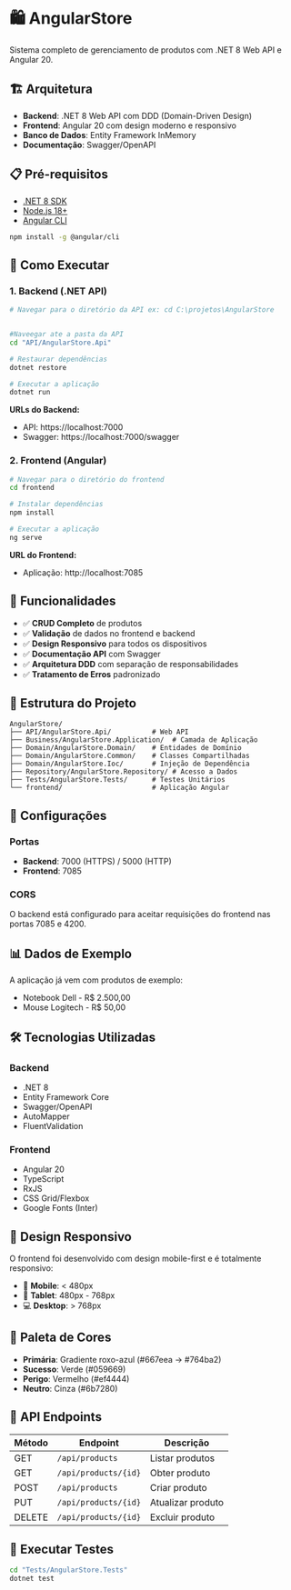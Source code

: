 # 🛍️ AngularStore

Sistema completo de gerenciamento de produtos com .NET 8 Web API e Angular 20.

## 🏗️ Arquitetura

- **Backend**: .NET 8 Web API com DDD (Domain-Driven Design)
- **Frontend**: Angular 20 com design moderno e responsivo
- **Banco de Dados**: Entity Framework InMemory
- **Documentação**: Swagger/OpenAPI

## 📋 Pré-requisitos

- [.NET 8 SDK](https://dotnet.microsoft.com/download/dotnet/8.0)
- [Node.js 18+](https://nodejs.org/)
- [Angular CLI](https://angular.io/cli)

```bash
npm install -g @angular/cli
```

## 🚀 Como Executar

### 1. Backend (.NET API)

```bash
# Navegar para o diretório da API ex: cd C:\projetos\AngularStore


#Naveegar ate a pasta da API
cd "API/AngularStore.Api"

# Restaurar dependências
dotnet restore

# Executar a aplicação
dotnet run
```

**URLs do Backend:**
- API: https://localhost:7000
- Swagger: https://localhost:7000/swagger

### 2. Frontend (Angular)

```bash
# Navegar para o diretório do frontend
cd frontend

# Instalar dependências
npm install

# Executar a aplicação
ng serve
```

**URL do Frontend:**
- Aplicação: http://localhost:7085

## 🎯 Funcionalidades

- ✅ **CRUD Completo** de produtos
- ✅ **Validação** de dados no frontend e backend
- ✅ **Design Responsivo** para todos os dispositivos
- ✅ **Documentação API** com Swagger
- ✅ **Arquitetura DDD** com separação de responsabilidades
- ✅ **Tratamento de Erros** padronizado

## 📁 Estrutura do Projeto

```
AngularStore/
├── API/AngularStore.Api/          # Web API
├── Business/AngularStore.Application/  # Camada de Aplicação
├── Domain/AngularStore.Domain/    # Entidades de Domínio
├── Domain/AngularStore.Common/    # Classes Compartilhadas
├── Domain/AngularStore.Ioc/       # Injeção de Dependência
├── Repository/AngularStore.Repository/ # Acesso a Dados
├── Tests/AngularStore.Tests/      # Testes Unitários
└── frontend/                      # Aplicação Angular
```

## 🔧 Configurações

### Portas
- **Backend**: 7000 (HTTPS) / 5000 (HTTP)
- **Frontend**: 7085

### CORS
O backend está configurado para aceitar requisições do frontend nas portas 7085 e 4200.

## 📊 Dados de Exemplo

A aplicação já vem com produtos de exemplo:
- Notebook Dell - R$ 2.500,00
- Mouse Logitech - R$ 50,00

## 🛠️ Tecnologias Utilizadas

### Backend
- .NET 8
- Entity Framework Core
- Swagger/OpenAPI
- AutoMapper
- FluentValidation

### Frontend
- Angular 20
- TypeScript
- RxJS
- CSS Grid/Flexbox
- Google Fonts (Inter)

## 📱 Design Responsivo

O frontend foi desenvolvido com design mobile-first e é totalmente responsivo:
- 📱 **Mobile**: < 480px
- 📱 **Tablet**: 480px - 768px
- 💻 **Desktop**: > 768px

## 🎨 Paleta de Cores

- **Primária**: Gradiente roxo-azul (#667eea → #764ba2)
- **Sucesso**: Verde (#059669)
- **Perigo**: Vermelho (#ef4444)
- **Neutro**: Cinza (#6b7280)

## 📝 API Endpoints

| Método | Endpoint | Descrição |
|--------|----------|-----------|
| GET | `/api/products` | Listar produtos |
| GET | `/api/products/{id}` | Obter produto |
| POST | `/api/products` | Criar produto |
| PUT | `/api/products/{id}` | Atualizar produto |
| DELETE | `/api/products/{id}` | Excluir produto |

## 🧪 Executar Testes

```bash
cd "Tests/AngularStore.Tests"
dotnet test
```

